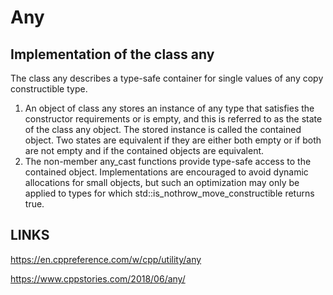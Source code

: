 # Any

## Implementation of the class any

The class any describes a type-safe container for single values of any copy constructible type.

1) An object of class any stores an instance of any type that satisfies the constructor requirements or is empty, and this is referred to as the state of the class any object. The stored instance is called the contained object. Two states are equivalent if they are either both empty or if both are not empty and if the contained objects are equivalent.
2) The non-member any_cast functions provide type-safe access to the contained object.
   Implementations are encouraged to avoid dynamic allocations for small objects, but such an optimization may only be applied to types for which std::is_nothrow_move_constructible returns true.

## LINKS

https://en.cppreference.com/w/cpp/utility/any

https://www.cppstories.com/2018/06/any/
